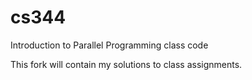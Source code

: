 cs344
=====

Introduction to Parallel Programming class code

This fork will contain my solutions to class assignments.

